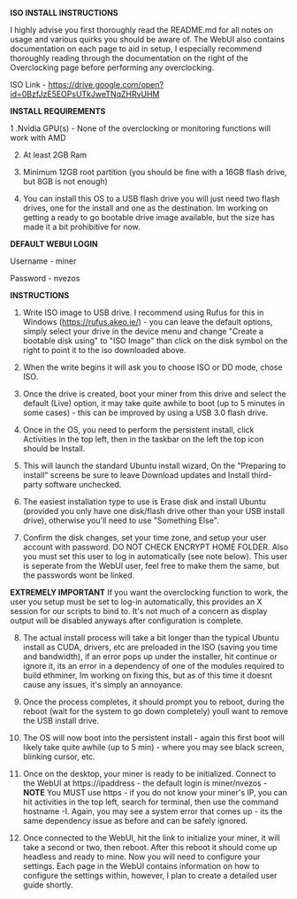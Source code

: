 **ISO INSTALL INSTRUCTIONS**

I highly advise you first thoroughly read the README.md for all notes on usage and various quirks you should be aware of. The WebUI also contains documentation on each page to aid in setup, I especially recommend thoroughly reading through the documentation on the right of the Overclocking page before performing any overclocking.

ISO Link - https://drive.google.com/open?id=0BzfJzE5EOPsUTkJweTNqZHRvUHM

**INSTALL REQUIREMENTS**

1 .Nvidia GPU(s) - None of the overclocking or monitoring functions will work with AMD

2. At least 2GB Ram

3. Minimum 12GB root partition (you should be fine with a 16GB flash drive, but 8GB is not enough)

4. You can install this OS to a USB flash drive you will just need two flash drives, one for the install and one as the destination. Im working on getting a ready to go bootable drive image available, but the size has made it a bit prohibitive for now.

**DEFAULT WEBUI LOGIN**

Username - miner

Password - nvezos

**INSTRUCTIONS**

1. Write ISO image to USB drive. I recommend using Rufus for this in Windows (https://rufus.akeo.ie/) - you can leave the default options, simply select your drive in the device menu and change "Create a bootable disk using" to "ISO Image" than click on the disk symbol on the right to point it to the iso downloaded above.

2. When the write begins it will ask you to choose ISO or DD mode, chose ISO.

3. Once the drive is created, boot your miner from this drive and select the default (Live) option, it may take quite awhile to boot (up to 5 minutes in some cases) - this can be improved by using a USB 3.0 flash drive.

4. Once in the OS, you need to perform the persistent install, click Activities in the top left, then in the taskbar on the left the top icon should be Install.

5. This will launch the standard Ubuntu install wizard, On the "Preparing to install" screens be sure to leave Download updates and Install third-party software unchecked.

6. The easiest installation type to use is Erase disk and install Ubuntu (provided you only have one disk/flash drive other than your USB install drive), otherwise you'll need to use "Something Else".

7. Confirm the disk changes, set your time zone, and setup your user account with password. DO NOT CHECK ENCRYPT HOME FOLDER. Also you must set this user to log in automatically (see note below). This user is seperate from the WebUI user, feel free to make them the same, but the passwords wont be linked.

**EXTREMELY IMPORTANT** If you want the overclocking function to work, the user you setup must be set to log-in automatically, this provides an X session for our scripts to bind to. It's not much of a concern as display output will be disabled anyways after configuration is complete.

8. The actual install process will take a bit longer than the typical Ubuntu install as CUDA, drivers, etc are preloaded in the ISO (saving you time and bandwidth), if an error pops up under the installer, hit continue or ignore it, its an error in a dependency of one of the modules required to build ethminer, Im working on fixing this, but as of this time it doesnt cause any issues, it's simply an annoyance.

9. Once the process completes, it should prompt you to reboot, during the reboot (wait for the system to go down completely) youll want to remove the USB install drive.

10. The OS will now boot into the persistent install - again this first boot will likely take quite awhile (up to 5 min) - where you may see black screen, blinking cursor, etc. 

11. Once on the desktop, your miner is ready to be initialized. Connect to the WebUI at https://ipaddress - the default login is miner/nvezos - **NOTE** You MUST use https - if you do not know your miner's IP, you can hit activities in the top left, search for terminal, then use the command hostname -I. Again, you may see a system error that comes up - its the same dependency issue as before and can be safely ignored.

12. Once connected to the WebUI, hit the link to initialize your miner, it will take a second or two, then reboot. After this reboot it should come up headless and ready to mine. Now you will need to configure your settings. Each page in the WebUI contains information on how to configure the settings within, however, I plan to create a detailed user guide shortly.

